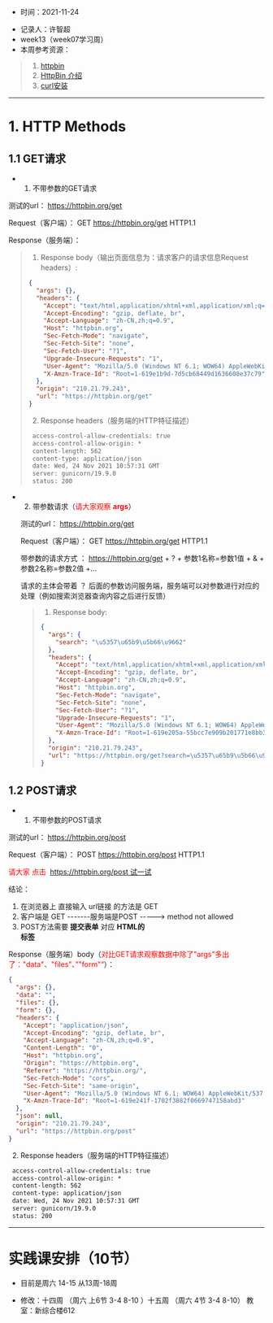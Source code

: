 * 时间：2021-11-24

- 记录人：许智超
- week13（week07学习周）
- 本周参考资源：

> 1. [httpbin](https://httpbin.org/)
> 2. [HttpBin 介绍](https://www.quchao.net/httpbin.html)
> 3. [curl安装](https://curl.se/windows/)

----------

# 1.  HTTP Methods



## 1.1 GET请求

* 1. 不带参数的GET请求

测试的url： https://httpbin.org/get

Request（客户端）： GET  https://httpbin.org/get HTTP1.1

Response（服务端）：

> 1. Response body（输出页面信息为：请求客户的请求信息Request headers）:
>
> ```json
> {
>   "args": {}, 
>   "headers": {
>     "Accept": "text/html,application/xhtml+xml,application/xml;q=0.9,image/webp,image/apng,*/*;q=0.8,application/signed-exchange;v=b3", 
>     "Accept-Encoding": "gzip, deflate, br", 
>     "Accept-Language": "zh-CN,zh;q=0.9", 
>     "Host": "httpbin.org", 
>     "Sec-Fetch-Mode": "navigate", 
>     "Sec-Fetch-Site": "none", 
>     "Sec-Fetch-User": "?1", 
>     "Upgrade-Insecure-Requests": "1", 
>     "User-Agent": "Mozilla/5.0 (Windows NT 6.1; WOW64) AppleWebKit/537.36 (KHTML, like Gecko) Chrome/77.0.3865.120 Safari/537.36", 
>     "X-Amzn-Trace-Id": "Root=1-619e1b9d-7d5cb68449d1636608e37c79"
>   }, 
>   "origin": "210.21.79.243", 
>   "url": "https://httpbin.org/get"
> }
> ```
>
> 2. Response headers（服务端的HTTP特征描述）
>
> ```tex
>  access-control-allow-credentials: true 
>  access-control-allow-origin: * 
>  content-length: 562 
>  content-type: application/json 
>  date: Wed, 24 Nov 2021 10:57:31 GMT 
>  server: gunicorn/19.9.0 
>  status: 200 
> ```
>
> 

* 2. 带参数请求（<font style='color:red'>请大家观察 **args**</font>）

  测试的url： https://httpbin.org/get

  Request（客户端）： GET  https://httpbin.org/get HTTP1.1

  带参数的请求方式 ： https://httpbin.org/get + ? + 参数1名称=参数1值 + & + 参数2名称=参数2值 +...

  请求的主体会带着 ？ 后面的参数访问服务端，服务端可以对参数进行对应的处理（例如搜索浏览器查询内容之后进行反馈）

  > 1. Response body:
  >
  > ```json
  > {
  >   "args": {
  >     "search": "\u5357\u65b9\u5b66\u9662"
  >   }, 
  >   "headers": {
  >     "Accept": "text/html,application/xhtml+xml,application/xml;q=0.9,image/webp,image/apng,*/*;q=0.8,application/signed-exchange;v=b3", 
  >     "Accept-Encoding": "gzip, deflate, br", 
  >     "Accept-Language": "zh-CN,zh;q=0.9", 
  >     "Host": "httpbin.org", 
  >     "Sec-Fetch-Mode": "navigate", 
  >     "Sec-Fetch-Site": "none", 
  >     "Sec-Fetch-User": "?1", 
  >     "Upgrade-Insecure-Requests": "1", 
  >     "User-Agent": "Mozilla/5.0 (Windows NT 6.1; WOW64) AppleWebKit/537.36 (KHTML, like Gecko) Chrome/77.0.3865.120 Safari/537.36", 
  >     "X-Amzn-Trace-Id": "Root=1-619e205a-55bcc7e909b201771e8bb362"
  >   }, 
  >   "origin": "210.21.79.243", 
  >   "url": "https://httpbin.org/get?search=\u5357\u65b9\u5b66\u9662"
  > }
  > ```
  >
  > 

## 1.2 POST请求

* 1. 不带参数的POST请求

测试的url： https://httpbin.org/post

Request（客户端）： POST  https://httpbin.org/post HTTP1.1

<font style="color:red">请大家 点击  https://httpbin.org/post 试一试</font>

结论： 

1. 在浏览器上 直接输入 url链接 的方法是  GET
2. 客户端是 GET -------服务端是POST  ----->  method not allowed
3. POST方法需要  **提交表单** 对应 **HTML的<form>标签**

Response（服务端）body（<font style="color:red">对比GET请求观察数据中除了"args"多出了："data"、"files"、”"form"“</font>）：

```json
{
  "args": {},
  "data": "",
  "files": {},
  "form": {},
  "headers": {
    "Accept": "application/json",
    "Accept-Encoding": "gzip, deflate, br",
    "Accept-Language": "zh-CN,zh;q=0.9",
    "Content-Length": "0",
    "Host": "httpbin.org",
    "Origin": "https://httpbin.org",
    "Referer": "https://httpbin.org/",
    "Sec-Fetch-Mode": "cors",
    "Sec-Fetch-Site": "same-origin",
    "User-Agent": "Mozilla/5.0 (Windows NT 6.1; WOW64) AppleWebKit/537.36 (KHTML, like Gecko) Chrome/77.0.3865.120 Safari/537.36",
    "X-Amzn-Trace-Id": "Root=1-619e241f-1702f3882f0669747158abd3"
  },
  "json": null,
  "origin": "210.21.79.243",
  "url": "https://httpbin.org/post"
}
```

2. Response headers（服务端的HTTP特征描述）

```tex
 access-control-allow-credentials: true 
 access-control-allow-origin: * 
 content-length: 562 
 content-type: application/json 
 date: Wed, 24 Nov 2021 10:57:31 GMT 
 server: gunicorn/19.9.0 
 status: 200 
```





_______



# 实践课安排（10节）

* 目前是周六 14-15 从13周-18周

* 修改：十四周 （周六 上6节 3-4 8-10 ）十五周 （周六 4节 3-4 8-10）  教室：新综合楼612
